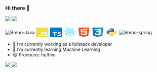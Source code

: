### Hi there 👋
 <div>
 <img height="180em" src="https://github-readme-stats.vercel.app/api?username=brenopcosta&show_icons=true&theme=dracula&include_all_commits=true&count_private=true"/>
 <img height="180em" src="https://github-readme-stats.vercel.app/api/top-langs/?username=brenopcosta&layout=compact&langs_count=7&theme=dracula"/>
</div>

<div style="display: inline_block"><br>
  <img align="center" alt="Breno-Java" height="30" width="40" src="https://raw.githubusercontent.com/jmnote/z-icons/master/svg/java.svg">
  <img align="center" alt="Breno-Js" height="30" width="40" src="https://raw.githubusercontent.com/devicons/devicon/master/icons/javascript/javascript-plain.svg">
  <img align="center" alt="Breno-Ts" height="30" width="40" src="https://raw.githubusercontent.com/devicons/devicon/master/icons/typescript/typescript-plain.svg">
  <img align="center" alt="Breno-React" height="30" width="40" src="https://raw.githubusercontent.com/devicons/devicon/master/icons/react/react-original.svg">
  <img align="center" alt="Breno-HTML" height="30" width="40" src="https://raw.githubusercontent.com/devicons/devicon/master/icons/html5/html5-original.svg">
  <img align="center" alt="Breno-CSS" height="30" width="40" src="https://raw.githubusercontent.com/devicons/devicon/master/icons/css3/css3-original.svg">
  <img align="center" alt="Breno-Python" height="30" width="40" src="https://raw.githubusercontent.com/devicons/devicon/master/icons/python/python-original.svg">
  <img align="center" alt="Breno-spring" height="30" width="40" src="https://upload.wikimedia.org/wikipedia/commons/4/44/Spring_Framework_Logo_2018.svg">

  <link rel="stylesheet" href="https://cdn.jsdelivr.net/gh/devicons/devicon@v2.14.0/devicon.min.css">
</div>

- 🔭 I’m currently working as a fullstack developer
- 🌱 I’m currently learning Machine Learning
- 😄 Pronouns: he/him

 <a href = "mailto:breno.costa182@gmail.com"><img src="https://img.shields.io/badge/-Gmail-%23333?style=for-the-badge&logo=gmail&logoColor=white" target="_blank"></a>
 <a href="https://www.linkedin.com/in/brenocostaperfil/" target="_blank"><img src="https://img.shields.io/badge/-LinkedIn-%230077B5?style=for-the-badge&logo=linkedin&logoColor=white" target="_blank"></a> 
 
